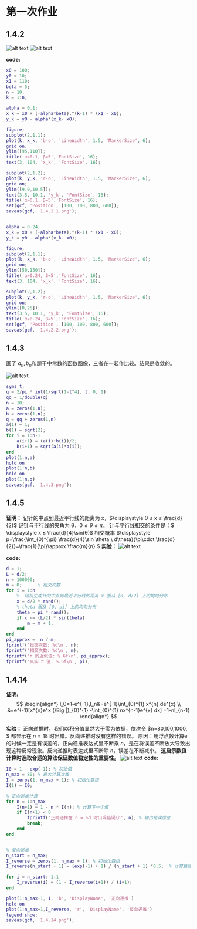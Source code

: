 <link rel="stylesheet" type="text/css" href="http://zlyd.iccnconn.com/markdowncss/stylelib/typora-purple-theme-1.5.7/purple.css">

# 第一次作业



## 1.4.2
![alt text](1.4.2.1.png)
![alt text](1.4.2.2.png)
<!-- <img src="C:\Users\WJL\Desktop\md草稿\images\1.4.2.1.png" alt="替代文本" width="70%" height="70%">
<img src="C:\Users\WJL\Desktop\md草稿\images\1.4.2.2.png" alt="替代文本" width="70%" height="70%"> -->



**code:**
```matlab
x0 = 100;
y0 = 10;
x1 = 110;  
beta = 5;
n = 10;   
k = 1:n;

alpha = 0.1;
x_k = x0 + (-alpha*beta).^(k-1) * (x1 - x0);
y_k = y0 - alpha*(x_k- x0);

figure;
subplot(2,1,1);  
plot(k, x_k, 'b-o', 'LineWidth', 1.5, 'MarkerSize', 6);
grid on;
ylim([95,110]);  
title('α=0.1, β=5','FontSize', 16);
text(3, 104, 'x_k', 'FontSize', 16);

subplot(2,1,2);  
plot(k, y_k, 'r-o', 'LineWidth', 1.5, 'MarkerSize', 6);
grid on;
ylim([9.0,10.5]);  
text(3.5, 10.1, 'y_k', 'FontSize', 16);
title('α=0.1, β=5','FontSize', 16); 
set(gcf, 'Position', [100, 100, 800, 600]);
saveas(gcf, '1.4.2.1.png');


alpha = 0.24;
x_k = x0 + (-alpha*beta).^(k-1) * (x1 - x0);
y_k = y0 - alpha*(x_k- x0);

figure;
subplot(2,1,1);  
plot(k, x_k, 'b-o', 'LineWidth', 1.5, 'MarkerSize', 6);
grid on;
ylim([50,150]);  
title('α=0.24, β=5','FontSize', 16);
text(3, 104, 'x_k', 'FontSize', 16);

subplot(2,1,2);  
plot(k, y_k, 'r-o', 'LineWidth', 1.5, 'MarkerSize', 6);
grid on;
ylim([0,25]);  
text(3.5, 10.1, 'y_k', 'FontSize', 16);
title('α=0.24, β=5','FontSize', 16); 
set(gcf, 'Position', [100, 100, 800, 600]);
saveas(gcf, '1.4.2.2.png');
```




## 1.4.3
画了 $a_n,b_n$和题干中常数的函数图像，三者在一起作比较。结果是收敛的。
<!-- <img src="C:\Users\WJL\Desktop\md草稿\images\1.4.3.png" alt="替代文本" width="70%" height="70%">
 -->
![alt text](1.4.3.png)

```matlab
syms t;
q = 2/pi * int(1/sqrt(1-t^4), t, 0, 1)
qq = 1/double(q)
n = 10;
a = zeros(1,n);
b = zeros(1,n);
q = qq + zeros(1,n)
a(1) = 1;
b(1) = sqrt(2);
for i = 1:n-1
    a(i+1) = (a(i)+b(i))/2;
    b(i+1) = sqrt(a(i)*b(i));
end
plot(1:n,a)
hold on
plot(1:n,b)
hold on
plot(1:n,q)
saveas(gcf, '1.4.3.png');
```



## 1.4.5
**证明：**
记针的中点到最近平行线的距离为 x，$\displaystyle  0 ≤ x ≤ \frac{d}{2}$ 
记针与平行线的夹角为 θ，$0 ≤ θ ≤ π。$ 
针与平行线相交的条件是：$ \displaystyle x ≤ \frac{d}{4}\sin(θ)$ 
相交概率 $\displaystyle  p=\frac{\int_{0}^{\pi} \frac{d}{4}\sin \theta \ d\theta}{\pi\cdot \frac{d}{2}}=\frac{1}{\pi}\approx \frac{m}{n}  $ 
**实验：**
![alt text](image.png)

**code:**
```matlab
d = 1;      
L = d/2;   
n = 100000;  
m = 0;      % 相交次数
for i = 1:n
    %  随机生成针的中点到最近平行线的距离 x 服从 [0, d/2] 上的均匀分布
    x = d/2 * rand();
    % theta 服从 [0, pi] 上的均匀分布
    theta = pi * rand();
    if x <= (L/2) * sin(theta)
        m = m + 1;
    end
end
pi_approx =  n / m;
fprintf('投掷次数: %d\n', n);
fprintf('相交次数: %d\n', m);
fprintf('π 的近似值: %.6f\n', pi_approx);
fprintf('真实 π 值: %.6f\n', pi);
```


## 1.4.14
**证明:**
$$ \begin{align*}
    I_0=1-e^{-1},I_n&=e^{-1}\int_{0}^{1} x^{n} de^{x} \\
  &=e^{-1}[x^{n}e^x {\Big |}_{0}^{1} -\int_{0}^{1} nx^{n-1}e^{x} dx] =1-nI_{n-1}
\end{align*} $$

**实验：**
正向递推时，我们以积分值显然大于零为依据，依次令 $n=80,100,1000, $ 都显示在 $n=18$ 时出错。反向递推时没有这样的错误。
原因：用浮点数计算e的时候一定是有误差的，正向递推表达式里不断乘 $n$，是在将误差不断放大导致出现这种反常现象。反向递推时表达式里不断除 $n$，误差在不断减小。
**这启示数值计算时选取合适的算法保证数值稳定性的重要性。** 
![alt text](1.4.14.png)
**code:**
```matlab
I0 = 1 - exp(-1); % 初始值
n_max = 80; % 最大计算次数
I = zeros(1, n_max + 1); % 初始化数组
I(1) = I0;

% 正向递推计算
for n = 1:n_max
    I(n+1) = 1 - n * I(n); % 计算下一个值
    if I(n+1) < 0 
        fprintf('正向递推在 n = %d 时出现错误\n', n); % 输出错误信息
        break;
    end
end


% 反向递推
n_start = n_max; 
I_reverse = zeros(1, n_max + 1); % 初始化数组
I_reverse(n_start + 1) = (exp(-1) + 1) / (n_start + 1) *0.5;  % 计算最后一个值

for i = n_start:-1:1
    I_reverse(i) = (1 - I_reverse(i+1)) / (i+1);
end

plot(1:n_max+1, I, 'b', 'DisplayName', '正向递推')
hold on 
plot(1:n_max+1,I_reverse, 'r', 'DisplayName', '反向递推')
legend show;
saveas(gcf, '1.4.14.png');
```